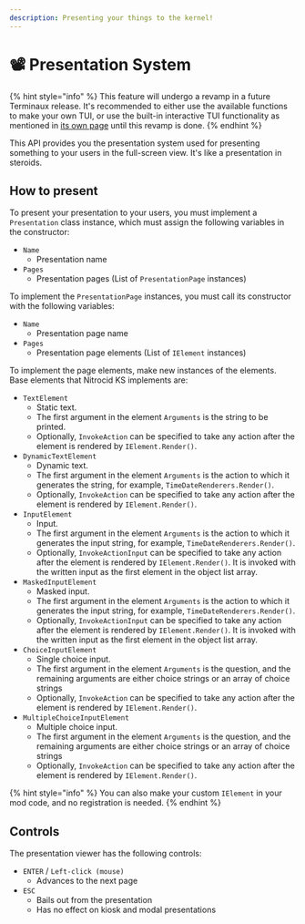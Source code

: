 ```yaml
---
description: Presenting your things to the kernel!
---
```


# 📽️ Presentation System

{% hint style="info" %}
This feature will undergo a revamp in a future Terminaux release. It's recommended to either use the available functions to make your own TUI, or use the built-in interactive TUI functionality as mentioned in [its own page](interactive-tui.md) until this revamp is done.
{% endhint %}

This API provides you the presentation system used for presenting something to your users in the full-screen view. It's like a presentation in steroids.

## How to present

To present your presentation to your users, you must implement a `Presentation` class instance, which must assign the following variables in the constructor:

* `Name`
  * Presentation name
* `Pages`
  * Presentation pages (List of `PresentationPage` instances)

To implement the `PresentationPage` instances, you must call its constructor with the following variables:

* `Name`
  * Presentation page name
* `Pages`
  * Presentation page elements (List of `IElement` instances)

To implement the page elements, make new instances of the elements. Base elements that Nitrocid KS implements are:

* `TextElement`
  * Static text.
  * The first argument in the element `Arguments` is the string to be printed.
  * Optionally, `InvokeAction` can be specified to take any action after the element is rendered by `IElement.Render()`.
* `DynamicTextElement`
  * Dynamic text.
  * The first argument in the element `Arguments` is the action to which it generates the string, for example, `TimeDateRenderers.Render()`.
  * Optionally, `InvokeAction` can be specified to take any action after the element is rendered by `IElement.Render()`.
* `InputElement`
  * Input.
  * The first argument in the element `Arguments` is the action to which it generates the input string, for example, `TimeDateRenderers.Render()`.
  * Optionally, `InvokeActionInput` can be specified to take any action after the element is rendered by `IElement.Render()`. It is invoked with the written input as the first element in the object list array.
* `MaskedInputElement`
  * Masked input.
  * The first argument in the element `Arguments` is the action to which it generates the input string, for example, `TimeDateRenderers.Render()`.
  * Optionally, `InvokeActionInput` can be specified to take any action after the element is rendered by `IElement.Render()`. It is invoked with the written input as the first element in the object list array.
* `ChoiceInputElement`
  * Single choice input.
  * The first argument in the element `Arguments` is the question, and the remaining arguments are either choice strings or an array of choice strings
  * Optionally, `InvokeAction` can be specified to take any action after the element is rendered by `IElement.Render()`.
* `MultipleChoiceInputElement`
  * Multiple choice input.
  * The first argument in the element `Arguments` is the question, and the remaining arguments are either choice strings or an array of choice strings
  * Optionally, `InvokeAction` can be specified to take any action after the element is rendered by `IElement.Render()`.

{% hint style="info" %}
You can also make your custom `IElement` in your mod code, and no registration is needed.
{% endhint %}

## Controls

The presentation viewer has the following controls:

* `ENTER` / `Left-click (mouse)`
  * Advances to the next page
* `ESC`
  * Bails out from the presentation
  * Has no effect on kiosk and modal presentations
